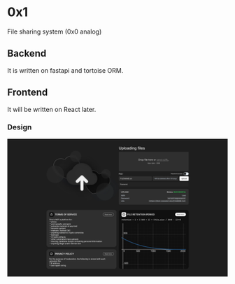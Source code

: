 # 0x1

File sharing system (0x0 analog)

## Backend

It is written on fastapi and tortoise ORM.

## Frontend

It will be written on React later.

### Design

![1920](.github/pics/design.webp)
